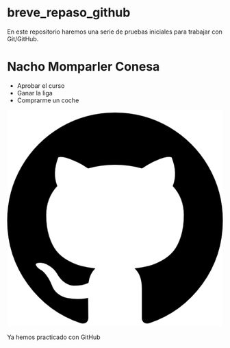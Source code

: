 # breve_repaso_github
En este repositorio haremos una serie de pruebas iniciales para trabajar con Git/GitHub.
# Nacho Momparler Conesa

- Aprobar el curso
- Ganar la liga
- Comprarme un coche

![image info](logoNacho.png)

Ya hemos practicado con GitHub

